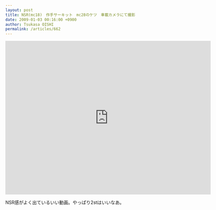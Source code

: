 ```yaml
---
layout: post
title: NSR(mc18)　作手サーキット　mc28のケツ　車載カメラにて撮影
date: 2009-01-03 00:16:00 +0900
author: Tsukasa OISHI
permalink: /articles/662
---
```


<iframe width="640" height="480" src="https://www.youtube.com/embed/GprVZB_RzVs" frameborder="0" allowfullscreen></iframe>

NSR感がよく出ているいい動画。やっぱり2stはいいなあ。
